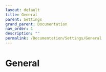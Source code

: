 ```yaml
---
layout: default
title: General
parent: Settings
grand_parent: Documentation
nav_order: 1
description: ""
permalink: /Documentation/Settings/General
---
```


# General